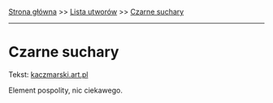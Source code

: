 [Strona główna](../index.md) >> [Lista utworów](../list.md) >> [Czarne suchary](104.md)

---

# Czarne suchary

Tekst: [kaczmarski.art.pl](https://www.kaczmarski.art.pl/tworczosc/wiersze/czarne-suchary/)

Element pospolity, nic ciekawego.